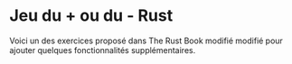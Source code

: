 # Jeu du + ou du - Rust
Voici un des exercices proposé dans The Rust Book modifié modifié pour ajouter quelques fonctionnalités supplémentaires.
